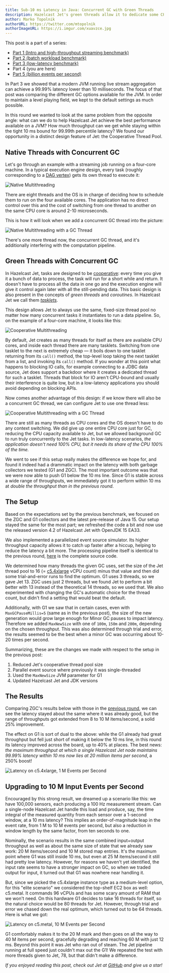 ```yaml
---
title: Sub-10 ms Latency in Java: Concurrent GC with Green Threads
description: Hazelcast Jet's green threads allow it to dedicate some CPU cores to GC and win big on latency
author: Marko Topolnik
authorURL: https://twitter.com/mtopolnik
authorImageURL: https://i.imgur.com/xuavzce.jpg
---
```


This post is a part of a series:

- [Part 1 (Intro and high-throughput streaming
  benchmark)](/blog/2020/06/09/jdk-gc-benchmarks-part1)
- [Part 2 (batch workload benchmark)](/blog/2020/06/09/jdk-gc-benchmarks-part2)
- [Part 3 (low-latency benchmark)](/blog/2020/06/23/jdk-gc-benchmarks-rematch)
- Part 4 (you are here)
- [Part 5 (billion events per second)](/blog/2021/03/17/billion-events-per-second)

In Part 3 we showed that a modern JVM running live stream aggregation
can achieve a 99.99% latency lower than 10 milliseconds. The focus of
that post was comparing the different GC options available for the JVM.
In order to maintain a level playing field, we kept to the default
settings as much possible.

In this round we wanted to look at the same problem from the opposite
angle: what can we do to help Hazelcast Jet achieve the best performance
available on a JVM? How much throughput can we get while staying within
the tight 10 ms bound for 99.99th percentile latency? We found our
opportunity in a distinct design feature of Jet: the Cooperative Thread
Pool.

## Native Threads with Concurrent GC

Let's go through an example with a streaming job running on a four-core
machine. In a typical execution engine design, every task (roughly
corresponding to a [DAG vertex](/docs/concepts/dag)) gets its own thread
to execute it:

![Native Multithreading](assets/2020-08-05-dag1.svg)

There are eight threads and the OS is in charge of deciding how to
schedule them to run on the four available cores. The application has
no direct control over this and the cost of switching from one thread
to another on the same CPU core is around 2-10 microseconds.

This is how it will look when we add a concurrent GC thread into the
picture:

![Native Multithreading with a GC Thread](assets/2020-08-05-dag1-with-gc.svg)

There's one more thread now, the concurrent GC thread, and it's
additionally interfering with the computation pipeline.

## Green Threads with Concurrent GC

In Hazelcast Jet, tasks are designed to be
[cooperative](/docs/architecture/execution-engine): every time you give
it a bunch of data to process, the task will run for a short while and
return. It doesn't have to process all the data in one go and the
execution engine will give it control again later with all the
still-pending data. This basic design is also present in the concepts of
*green threads* and *coroutines*. In Hazelcast Jet we call them
[*tasklets*](/docs/architecture/execution-engine#tasklet).

This design allows Jet to always use the same, fixed-size thread pool no
matter how many concurrent tasks it instantiates to run a data pipeline.
So, on the example of a four-core machine, it looks like this:

![Cooperative Multithreading](assets/2020-08-05-dag2.svg)

By default, Jet creates as many threads for itself as there are
available CPU cores, and inside each thread there are many tasklets.
Switching from one tasklet to the next is extremely cheap &mdash; it
boils down to one tasklet returning from its `call()` method, the
top-level loop taking the next tasklet from a list, and invoking its
`call()` method. If you wonder at this point what happens to blocking IO
calls, for example connecting to a JDBC data source, Jet does support a
backdoor where it creates a dedicated thread for such a tasklet. Threads
that block for IO aren't CPU-bound and usually their interference is
quite low, but in a low-latency applications you should avoid depending
on blocking APIs.

Now comes another advantage of this design: if we know there will also
be a concurrent GC thread, we can configure Jet to use one thread less:

![Cooperative Multithreading with a GC Thread](assets/2020-08-05-dag2-with-gc.svg)

There are still as many threads as CPU cores and the OS doesn't have to
do any context switching. We did give up one entire CPU core just for
GC, reducing the CPU capacity available to Jet, but we allowed
background GC to run truly concurrently to the Jet tasks. In low-latency
scenarios, *the application doesn't need 100% CPU, but it needs its
share of the CPU 100% of the time.*

We went to see if this setup really makes the difference we hope for,
and found it indeed had a drammatic impact on the latency with both
garbage collectors we tested (G1 and ZGC). The most important outcome
was that we were now able to push G1 below the 10 ms line. Since G1 is
stable across a wide range of throughputs, we immediately got it to
perform within 10 ms at *double the throughput than in the previous
round*.

## The Setup

Based on the expectations set by the previous benchmark, we focused on
the ZGC and G1 collectors and the latest pre-release of Java 15\. Our
setup stayed the same for the most part; we refreshed the code a bit and
now use the released version 4.2 of Hazelcast Jet with OpenJDK 15 EA33.

We also implemented a parallelized event source simulator. Its higher
throughput capacity allows it to catch up faster after a hiccup, helping
to reduce the latency a bit more. The processing pipeline itself is
identical to the previous round,
[here](https://github.com/mtopolnik/jet-gc-benchmark/blob/round-3/src/main/java/org/example/StreamingRound3.java)
is the complete source code.

We determined how many threads the given GC uses, set the size of the
Jet thread pool to 16 (=
[c5.4xlarge](https://aws.amazon.com/ec2/instance-types/c5/) vCPU count)
minus that value and then did some trial-and-error runs to find the
optimum. G1 uses 3 threads, so we gave Jet 13\. ZGC uses just 2 threads,
but we found Jet to perform a bit better with 13 instead of the
theoretical 14 threads, so we used that. We also experimented with
changing the GC's automatic choice for the thread count, but didn't find
a setting that would beat the default.

Additionally, with G1 we saw that in certain cases, even with
`MaxGCPauseMillis=5` (same as in the previous post), the size of the new
generation would grow large enough for Minor GC pauses to impact
latency. Therefore we added `MaxNewSize` with one of `100m`, `150m` and
`200m`, depending on the chosen throughput. This was also determined
through trial and error, the results seemed to be the best when a minor
GC was occurring about 10-20 times per second.

Summarizing, these are the changes we made with respect to the setup in
the previous post:

1. Reduced Jet's cooperative thread pool size
2. Parallel event source where previously it was single-threaded
3. Used the `MaxNewSize` JVM parameter for G1
4. Updated Hazelcast Jet and JDK versions

## The Results

Comparing ZGC's results below with those in the [previous
round](/blog/2020/06/23/jdk-gc-benchmarks-rematch#a-sneak-peek-into-upcoming-versions),
we can see the latency stayed about the same where it was already good,
but the range of throughputs got extended from 8 to 10 M items/second,
a solid 25% improvement.

The effect on G1 is sort of dual to the above: while the G1 already had
great throughput but fell just short of making it below the 10 ms line,
in this round its latency improved across the board, up to 40% at
places. The best news: *the maximum throughput at which a single
Hazelcast Jet node maintains 99.99% latency within 10 ms now lies at 20
million items per second*, a 250% boost!

![Latency on c5.4xlarge, 1 M Events per Second](assets/2020-08-05-latency-1m.png)

## Upgrading to 10 M Input Events per Second

Encouraged by this strong result, we dreamed up a scenario like this: we
have 100,000 sensors, each producing a 100 Hz measurement stream. Can a
single-node Hazelcast Jet handle this load and produce, say, the time
integral of the measured quantity from each sensor over a 1-second
window, at a 10 ms latency? This implies an order-of-magnitude leap in
the event rate, from 1 M to 10 M events per second, but also a reduction
in window length by the same factor, from ten seconds to one.

Nominally, the scenario results in the same combined input+output
throughput as well as about the same size of state that we already saw
work: 20 M items/second and 10 M stored map entries. It's the maximum
point where G1 was still inside 10 ms, but even at 25 M items/second it
still had pretty low latency. However, for reasons we haven't yet
identified, the input rate seems to have a stronger impact on GC, so
when we traded output for input, it turned out that G1 was nowhere near
handling it.

But, since we picked the c5.4xlarge instance type as a medium-level
option, for this "elite scenario" we considered the top-shelf EC2 box as
well: c5.metal. It commands 96 vCPUs and has some scary amount of RAM
that we won't need. On this hardware G1 decides to take 16 threads for
itself, so the natural choice would be 80 threads for Jet. However,
through trial and error we chased down the real optimum, which turned
out to be 64 threads. Here is what we got:

![Latency on c5.metal, 10 M Events per Second](assets/2020-08-05-latency-10m.png)

G1 comfortably makes it to the 20 M mark and then goes on all the way to
40 M items per second, gracefully degrading and reaching 60 M with just
12 ms. Beyond this point it was Jet who ran out of steam. The Jet
pipeline running at full speed just couldn't max out the G1! We repeated
the test with more threads given to Jet, 78, but that didn't make a
difference.

_If you enjoyed reading this post, check out Jet at
[GitHub](https://github.com/hazelcast/hazelcast-jet) and give us a
star!_
